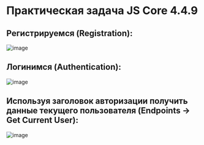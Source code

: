 # Практическая задача JS Core 4.4.9 
## Регистрируемся (Registration):
![image](https://github.com/Adamgast/SearchReps/assets/92505201/ff23f93a-2f54-4bca-87eb-69c3c840e453)

## Логинимся (Authentication):
![image](https://github.com/Adamgast/SearchReps/assets/92505201/3cd6be31-e0f1-4d37-83fc-800879421e87)

## Используя заголовок авторизации получить данные текущего пользователя (Endpoints -> Get Current User):
![image](https://github.com/Adamgast/SearchReps/assets/92505201/cc246bb3-e82a-4d6a-81f9-4758c0929133)
